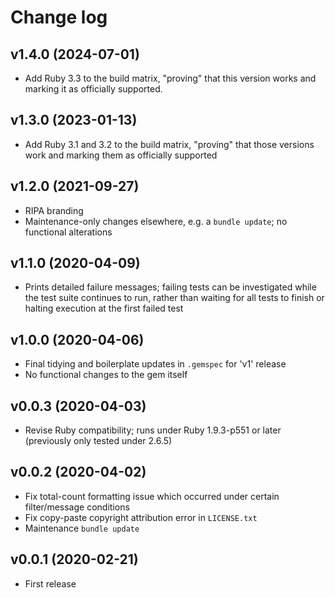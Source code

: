 # Change log

## v1.4.0 (2024-07-01)

- Add Ruby 3.3 to the build matrix, "proving" that this version works and marking it as officially supported.

## v1.3.0 (2023-01-13)

- Add Ruby 3.1 and 3.2 to the build matrix, "proving" that those versions work and marking them as officially supported

## v1.2.0 (2021-09-27)

- RIPA branding
- Maintenance-only changes elsewhere, e.g. a `bundle update`; no functional alterations

## v1.1.0 (2020-04-09)

- Prints detailed failure messages; failing tests can be investigated while the test suite continues to run, rather than waiting for all tests to finish or halting execution at the first failed test

## v1.0.0 (2020-04-06)

- Final tidying and boilerplate updates in `.gemspec` for 'v1' release
- No functional changes to the gem itself

## v0.0.3 (2020-04-03)

- Revise Ruby compatibility; runs under Ruby 1.9.3-p551 or later (previously only tested under 2.6.5)

## v0.0.2 (2020-04-02)

- Fix total-count formatting issue which occurred under certain filter/message conditions
- Fix copy-paste copyright attribution error in `LICENSE.txt`
- Maintenance `bundle update`

## v0.0.1 (2020-02-21)

- First release
